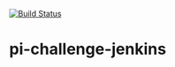 [![Build Status](http://ec2-34-252-82-157.eu-west-1.compute.amazonaws.com/buildStatus/icon?job=pi-challenge&build=1)](http://ec2-34-252-82-157.eu-west-1.compute.amazonaws.com/job/pi-challenge/1/)

# pi-challenge-jenkins

